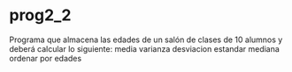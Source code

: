 # prog2_2
Programa que almacena las edades de un salón de clases de 10 alumnos y deberá calcular lo siguiente: media varianza desviacion estandar mediana ordenar por edades
